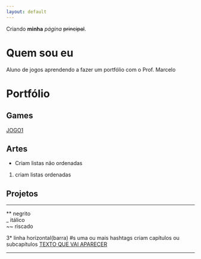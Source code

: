 ```yaml
---
layout: default
---
```


Criando **minha** _página_ ~~principal~~.

# Quem sou eu

Aluno de jogos aprendendo a fazer um portfólio com o Prof. Marcelo

# Portfólio

## Games

[JOGO1](link.github.io)

## Artes
* Criam listas não ordenadas 
1. criam listas ordenadas

## Projetos


* * *

** negrito  
_ itálico  
~~ riscado  

3* linha horizontal(barra)
#s uma ou mais hashtags criam capítulos ou subcapítulos
[TEXTO QUE VAI APARECER](link)

* * *
